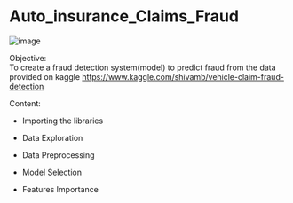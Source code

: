 # Auto_insurance_Claims_Fraud
![image](https://user-images.githubusercontent.com/109471364/192437491-e3e8031e-b8d9-466e-ba1b-906e528487a6.png)

Objective:</br>
To create a fraud detection system(model) to predict fraud from the data provided on kaggle https://www.kaggle.com/shivamb/vehicle-claim-fraud-detection

Content:

- Importing the libraries

- Data Exploration

- Data Preprocessing

- Model Selection

- Features Importance
